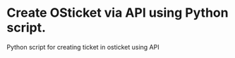 # Create OSticket via API using Python script.
Python script for creating ticket in osticket using API


